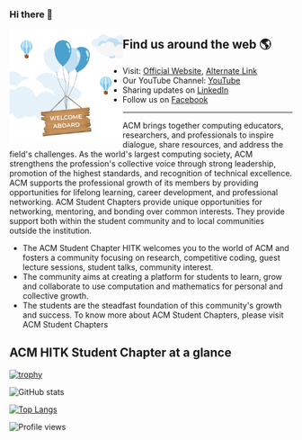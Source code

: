 ### Hi there 👋

<img align="left" width="40%" height="40%" src="https://github.com/acmhitk/acmhitk.github.io/blob/main/assets/img/Welcome.png?raw=true">

## Find us around the web 🌎 

- Visit: <a href="https://hitk.hosting.acm.org/" target="_blank">Official Website</a>, <a href="https://acmhitk.github.io" target="_blank">Alternate Link</a>
- Our YouTube Channel: <a href="https://www.youtube.com/channel/UCLulcFoKMpsi8xicaRIZunQ" target="_blank"> YouTube</a>
- Sharing updates on <a href="https://www.linkedin.com/company/acm-hitk-association-for-computing-machinery-at-hitk" target="_blank">LinkedIn</a>
- Follow us on <a href="https://www.facebook.com/acm.hitk" target="_blank">Facebook</a>
---

ACM brings together computing educators, researchers, and professionals to inspire dialogue, share resources, and address the field's challenges. As the world's largest computing society, ACM strengthens the profession's collective voice through strong leadership, promotion of the highest standards, and recognition of technical excellence. ACM supports the professional growth of its members by providing opportunities for lifelong learning, career development, and professional networking. ACM Student Chapters provide unique opportunities for networking, mentoring, and bonding over common interests. They provide support both within the student community and to local communities outside the institution.

- The ACM Student Chapter HITK welcomes you to the world of ACM and fosters a community focusing on research, competitive coding, guest lecture sessions, student talks, community interest.
- The community aims at creating a platform for students to learn, grow and collaborate to use computation and mathematics for personal and collective growth.
- The students are the steadfast foundation of this community's growth and success.
To know more about ACM Student Chapters, please visit ACM Student Chapters


## ACM HITK Student Chapter at a glance
[![trophy](https://github-profile-trophy.vercel.app/?username=acmhitk&theme=darkhub)](https://github.com/ryo-ma/github-profile-trophy)

![GitHub stats](https://github-readme-stats.vercel.app/api?username=acmhitk&show_icons=true&theme=radical) 

[![Top Langs](https://github-readme-stats.vercel.app/api/top-langs/?username=acmhitk&theme=radical)](https://github.com/anuraghazra/github-readme-stats)

![Profile views](https://gpvc.arturio.dev/acmhitk) 
